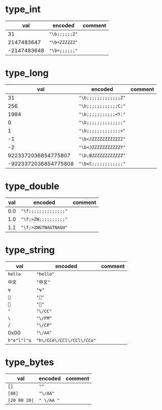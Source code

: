# type_int

| val  | encoded             | comment |
| ---- | ------------------- | ------- |
| 31  | `"\b;;;;;;Z"` |         |
| 2147483647  | `"\b<ZZZZZZ"` |         |
| -2147483648  | `"\b=;;;;;;"` |         |

# type_long

| val  | encoded             | comment |
| ---- | ------------------- | ------- |
| 31  | `"\b;;;;;;;;;;;;;Z"`            |         |
| 256  | `"\b;;;;;;;;;;;;C;"`            |         |
| 1984 | `"\b;;;;;;;;;;;<Y;"`           |         |
| 0    | `"\b;;;;;;;;;;;;;;"`             |         |
| 1    | `"\b;;;;;;;;;;;;;<"`             |         |
| -1   | `"\b<JZZZZZZZZZZZZ"` |         |
| -2   | `"\b<JZZZZZZZZZZZY"` |         |
| 9223372036854775807   | `"\b;BZZZZZZZZZZZZ"` |         |
| -9223372036854775808   | `"\b<C;;;;;;;;;;;;"` |         |

# type_double

| val  | encoded             | comment |
| ---- | ------------------- | ------- |
| 0.0  | `"\f;;;;;;;;;;;;;;"`               |         |
| 1.0  | `"\f;>ZW;;;;;;;;;;"` |         |
| 1.1  | `"\f;>ZWGTNAGTNAGU"` |         |

# type_string

| val  | encoded             | comment |
| ---- | ------------------- | ------- |
| `hello`  | `"hello"`               |         |
| `中文`  | `"中文"` |         |
| `𐐷` | `"𐐷"` | |
| `𤭢` | `"𤭢"` | |
| `🙏` | `"🙏"` | |
| `"` | `"\/CC"` | |
| `\` | `"\/FM"` | |
| `/` | `"\/CP"` | |
| 0x00 | `"\/AA"` | |
| `h"e"l"l"o` | `"h\/CCe\/CCl\/CCl\/CCo"` | |

# type_bytes

| val | encoded | comment |
| --- | ---     | ---     |
| `[]`  | `""`  |     |
| `[00]`  | `"\/AA"`  |     |
| `[20 00 20]`  | `" \/AA "`  |     |